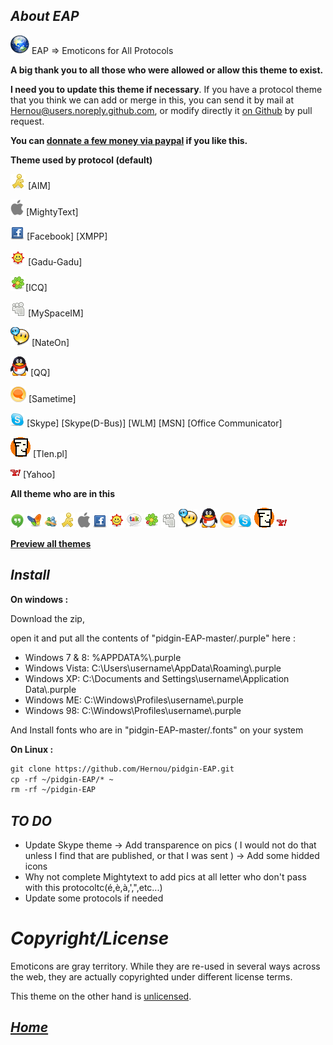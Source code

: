 _**About EAP**_
---------
![](https://raw.githubusercontent.com/Hernou/pidgin-EAP/master/.purple/smileys/EAP/earth.png)
EAP => Emoticons for All Protocols


**A big thank you to all those who were allowed or allow this theme to exist.**

**I need you to update this theme if necessary**. If you have a protocol theme that you think we can add or merge in this, you can send it by mail at Hernou@users.noreply.github.com, or modify directly it [on Github](https://github.com/Hernou/pidgin-EAP) by pull request.

**You can [donnate a few money via paypal](https://www.paypal.com/cgi-bin/webscr?cmd=_s-xclick&hosted_button_id=PJVNR8FLRH5MW) if you like this.**


**Theme used by protocol (default)**


![AIM](https://raw.githubusercontent.com/Hernou/pidgin-EAP/master/.purple/smileys/EAP/aim/aim.png) [AIM]

![Apple](https://raw.githubusercontent.com/Hernou/pidgin-EAP/master/.purple/smileys/EAP/apple/apple.png) [MightyText]

![Facebook](https://raw.githubusercontent.com/Hernou/pidgin-EAP/master/.purple/smileys/EAP/facebook/facebook.png) [Facebook] [XMPP]

![Gadu-Gadu](https://raw.githubusercontent.com/Hernou/pidgin-EAP/master/.purple/smileys/EAP/gg/gadu-gadu.png) [Gadu-Gadu]

![ICQ](https://raw.githubusercontent.com/Hernou/pidgin-EAP/master/.purple/smileys/EAP/icq/icq.png)[ICQ]

![MySpace](https://raw.githubusercontent.com/Hernou/pidgin-EAP/master/.purple/smileys/EAP/myspace/myspace.png) [MySpaceIM]

![NateOn](https://raw.githubusercontent.com/Hernou/pidgin-EAP/master/.purple/smileys/EAP/nateon/nateon.png) [NateOn]

![QQ](https://raw.githubusercontent.com/Hernou/pidgin-EAP/master/.purple/smileys/EAP/qq/QQ-International.png) [QQ]

![Sametime](https://raw.githubusercontent.com/Hernou/pidgin-EAP/master/.purple/smileys/EAP/sametime/Sametime_logo.png) [Sametime]

![Skype](https://raw.githubusercontent.com/Hernou/pidgin-EAP/master/.purple/smileys/EAP/skype/skype.png) [Skype] [Skype(D-Bus)] [WLM] [MSN] [Office Communicator]

![Tlen](https://raw.githubusercontent.com/Hernou/pidgin-EAP/master/.purple/smileys/EAP/tlen/tlenpl.png) [Tlen.pl]

![Yahoo](https://raw.githubusercontent.com/Hernou/pidgin-EAP/master/.purple/smileys/EAP/yahoo/yahoo.png) [Yahoo]


**All theme who are in this**


![Hangout](https://raw.githubusercontent.com/Hernou/pidgin-EAP/master/.purple/smileys/EAP/hangout/ic_launcher_hangouts.png)
![MSN (very old)](https://raw.githubusercontent.com/Hernou/pidgin-EAP/master/.purple/smileys/EAP/msn/msn.png)
![WLM (old)](https://raw.githubusercontent.com/Hernou/pidgin-EAP/master/.purple/smileys/EAP/WLM/msn.png)
![AIM](https://raw.githubusercontent.com/Hernou/pidgin-EAP/master/.purple/smileys/EAP/aim/aim.png)
![Emoji apple](https://raw.githubusercontent.com/Hernou/pidgin-EAP/master/.purple/smileys/EAP/apple/apple.png)
![Facebook](https://raw.githubusercontent.com/Hernou/pidgin-EAP/master/.purple/smileys/EAP/facebook/facebook.png)
![Gadu-Gadu](https://raw.githubusercontent.com/Hernou/pidgin-EAP/master/.purple/smileys/EAP/gg/gadu-gadu.png)
![Google Talk (old)](https://raw.githubusercontent.com/Hernou/pidgin-EAP/master/.purple/smileys/EAP/gtalk-square/talk-32.png)
![ICQ](https://raw.githubusercontent.com/Hernou/pidgin-EAP/master/.purple/smileys/EAP/icq/icq.png)
![Myspace](https://raw.githubusercontent.com/Hernou/pidgin-EAP/master/.purple/smileys/EAP/myspace/myspace.png)
![NateOn](https://raw.githubusercontent.com/Hernou/pidgin-EAP/master/.purple/smileys/EAP/nateon/nateon.png)
![QQ](https://raw.githubusercontent.com/Hernou/pidgin-EAP/master/.purple/smileys/EAP/qq/QQ-International.png)
![Sametime](https://raw.githubusercontent.com/Hernou/pidgin-EAP/master/.purple/smileys/EAP/sametime/Sametime_logo.png)
![Skype](https://raw.githubusercontent.com/Hernou/pidgin-EAP/master/.purple/smileys/EAP/skype/skype.png)
![Tlen.pl](https://raw.githubusercontent.com/Hernou/pidgin-EAP/master/.purple/smileys/EAP/tlen/tlenpl.png)
![Yahoo](https://raw.githubusercontent.com/Hernou/pidgin-EAP/master/.purple/smileys/EAP/yahoo/yahoo.png)


**[Preview all themes](https://github.com/Hernou/pidgin-EAP/blob/master/.purple/smileys/preview.md)**


_**Install**_ 
-------
**On windows :**

Download the zip,

open it and put all the contents of "pidgin-EAP-master/.purple" here :
- Windows 7 & 8: %APPDATA%\\.purple
- Windows Vista: C:\Users\username\AppData\Roaming\\.purple
- Windows XP: C:\Documents and Settings\username\Application Data\\.purple
- Windows ME: C:\Windows\Profiles\username\\.purple
- Windows 98: C:\Windows\Profiles\username\\.purple

And Install fonts who are in "pidgin-EAP-master/.fonts" on your system

**On Linux :**
```html
git clone https://github.com/Hernou/pidgin-EAP.git
cp -rf ~/pidgin-EAP/* ~
rm -rf ~/pidgin-EAP

```



_**TO DO**_
------

- Update Skype theme 
 -> Add transparence on pics ( I would not do that unless I find that are published, or that I was sent )
 -> Add some hidded icons
- Why not complete Mightytext to add pics at all letter who don't pass with this protocoltc(é,è,à,',",etc...)
- Update some protocols if needed


# _Copyright/License_

Emoticons are gray territory. While they are re-used in several ways across the web, they are actually copyrighted under different license terms.

This theme on the other hand is [unlicensed](http://unlicense.org/).


_**[Home](http://hernou.github.io/pidgin-EAP)**_
--------


